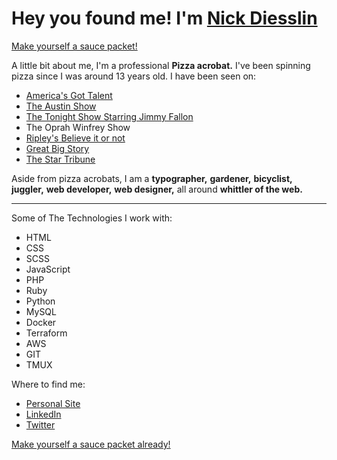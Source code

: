 # Hey you found me! I'm __[Nick Diesslin](https://drive.google.com/file/d/1HDhilutsT944DdP8yeg82l2QHDppOJtW/view?usp=sharing)__

[Make yourself a sauce packet!](https://sauceymessages.ml)

A little bit about me, I'm a professional __Pizza acrobat.__ I've been spinning pizza since I was around 13 years old. I have been seen on:
- [America's Got Talent](https://drive.google.com/file/d/1HDhilutsT944DdP8yeg82l2QHDppOJtW/view?usp=sharing)
- [The Austin Show](https://youtu.be/qfZK5BrpjxI?t=5876)
- [The Tonight Show Starring Jimmy Fallon](https://drive.google.com/file/d/1Qz5-TDqzwdmIT2LibKlRd6UySrzxj2Nn/view?usp=sharing)
- The Oprah Winfrey Show
- [Ripley's Believe it or not](https://www.ripleys.com/weird-news/pizza-acrobats/)
- [Great Big Story](https://www.youtube.com/watch?v=ODOoYGTVvHc)
- [The Star Tribune](https://www.startribune.com/minnesota-s-got-talent-meet-all-the-contestants/572041811/#/rounds/1/gallery/243944181)

Aside from pizza acrobats, I am a __typographer,__ __gardener,__ __bicyclist,__ __juggler,__ __web developer,__ __web designer,__ all around __whittler of the web.__

---

Some of The Technologies I work with:
- HTML
- CSS
- SCSS
- JavaScript
- PHP
- Ruby
- Python
- MySQL
- Docker
- Terraform
- AWS
- GIT
- TMUX

Where to find me:
- [Personal Site](https://ndiesslin.com)
- [LinkedIn](https://www.linkedin.com/in/nicholasdiesslin/)
- [Twitter](https://twitter.com/ndiesslin)


[Make yourself a sauce packet already!](https://sauceymessages.ml)

